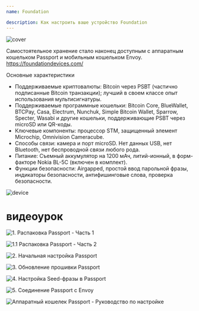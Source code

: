 ```yaml
---
name: Foundation

description: Как настроить ваше устройство Foundation
---
```


![cover](assets/cover.webp)

Самостоятельное хранение стало наконец доступным с аппаратным кошельком Passport и мобильным кошельком Envoy. https://foundationdevices.com/

Основные характеристики

- Поддерживаемые криптовалюты: Bitcoin через PSBT (частично подписанные Bitcoin транзакции); лучший в своем классе опыт использования мультисигнатуры.
- Поддерживаемые программные кошельки: Bitcoin Core, BlueWallet, BTCPay, Casa, Electrum, Nunchuk, Simple Bitcoin Wallet, Sparrow, Specter, Wasabi и другие кошельки, поддерживающие PSBT через microSD или QR-коды.
- Ключевые компоненты: процессор STM, защищенный элемент Microchip, Omnivision Cameracube.
- Способы связи: камера и порт microSD. Нет данных USB, нет Bluetooth, нет беспроводной связи любого рода.
- Питание: Съемный аккумулятор на 1200 мАч, литий-ионный, в форм-факторе Nokia BL-5C (включен в комплект).
- Функции безопасности: Airgapped, простой ввод парольной фразы, индикаторы безопасности, антифишинговые слова, проверка безопасности.

![device](assets/1.webp)

# видеоурок

![1. Распаковка Passport - Часть 1](https://youtu.be/rUGTWWUlCgU)

![1.1 Распаковка Passport - Часть 2](https://youtu.be/IXj-s-7odFQ)

![2. Начальная настройка Passport](https://youtu.be/o4VxtDdcFUU)

![3. Обновление прошивки Passport](https://youtu.be/YZQF9ATUnHU)

![4. Настройка Seed-фразы в Passport](https://youtu.be/3dmLeCnNGSI)

![5. Соединение Passport с Envoy](https://youtu.be/x-EERNXlvrc)

![Аппаратный кошелек Passport - Руководство по настройке](https://youtu.be/UKzMHsjJFYU)